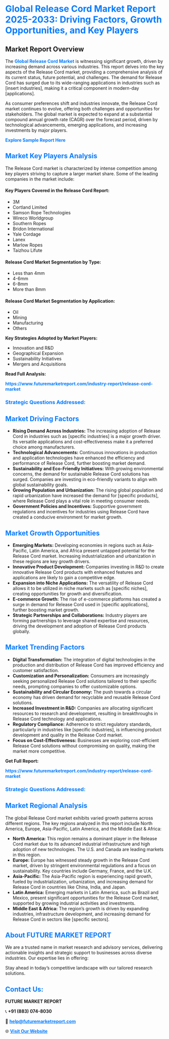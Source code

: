 <h1 style="color: #007BFF;">Global Release Cord Market Report 2025-2033: Driving Factors, Growth Opportunities, and Key Players</h1>

<section id="overview">
<h2>Market Report Overview</h2>
<p>The <a href="https://www.futuremarketreport.com/industry-report/release-cord-market" style="color: #007BFF; text-decoration: none;"><strong>Global Release Cord Market</strong></a> is witnessing significant growth, driven by increasing demand across various industries. This report delves into the key aspects of the Release Cord market, providing a comprehensive analysis of its current status, future potential, and challenges. The demand for Release Cord has surged due to its wide-ranging applications in industries such as [insert industries], making it a critical component in modern-day [applications].</p>
<p>As consumer preferences shift and industries innovate, the Release Cord market continues to evolve, offering both challenges and opportunities for stakeholders. The global market is expected to expand at a substantial compound annual growth rate (CAGR) over the forecast period, driven by technological advancements, emerging applications, and increasing investments by major players.</p>
</section>

<section id="overview">
<p><a href="https://www.futuremarketreport.com/request-sample/reportId=41609" style="color: #007BFF; text-decoration: none;"><strong>Explore Sample Report Here</strong></a></p>
</section>

<section id="key-players">
<h2 style="color: #007BFF;">Market Key Players Analysis</h2>
<p>The Release Cord market is characterized by intense competition among key players striving to capture a larger market share. Some of the leading companies in the market include:</p>
<h4>Key Players Covered in the Release Cord Report:</h4>
<ul><li>3M</li><li>Cortland Limited</li><li>Samson Rope Technologies</li><li>Wireco Worldgroup</li><li>Southern Ropes</li><li>Bridon International</li><li>Yale Cordage</li><li>Lanex</li><li>Marlow Ropes</li><li>Taizhou Lifute</li></ul>
<h4>Release Cord Market Segmentation by Type:</h4>
<ul><li>Less than 4mm</li><li>4-6mm</li><li>6-8mm</li><li>More than 8mm</li></ul>

<h4>Release Cord Market Segmentation by Application:</h4>
<ul><li>Oil</li><li>Mining</li><li>Manufacturing</li><li>Others</li></ul>
<p><strong>Key Strategies Adopted by Market Players:</strong></p>
<ul>
<li>Innovation and R&D</li>
<li>Geographical Expansion</li>
<li>Sustainability Initiatives</li>
<li>Mergers and Acquisitions</li>
</ul>
</section>

<section>
<p><strong>Read Full Analysis: </strong></p><a href="https://www.futuremarketreport.com/industry-report/release-cord-market" style="color: #007BFF; text-decoration: none;"><strong>https://www.futuremarketreport.com/industry-report/release-cord-market</strong></a>
<h3 style="color: #007BFF;">Strategic Questions Addressed:</h3>
</section>

<section id="driving-factors">
<h2 style="color: #007BFF;">Market Driving Factors</h2>
<ul>
<li><strong>Rising Demand Across Industries:</strong> The increasing adoption of Release Cord in industries such as [specific industries] is a major growth driver. Its versatile applications and cost-effectiveness make it a preferred choice among manufacturers.</li>
<li><strong>Technological Advancements:</strong> Continuous innovations in production and application technologies have enhanced the efficiency and performance of Release Cord, further boosting market demand.</li>
<li><strong>Sustainability and Eco-Friendly Initiatives:</strong> With growing environmental concerns, the demand for sustainable Release Cord solutions has surged. Companies are investing in eco-friendly variants to align with global sustainability goals.</li>
<li><strong>Growing Population and Urbanization:</strong> The rising global population and rapid urbanization have increased the demand for [specific products], where Release Cord plays a vital role in meeting consumer needs.</li>
<li><strong>Government Policies and Incentives:</strong> Supportive government regulations and incentives for industries using Release Cord have created a conducive environment for market growth.</li>
</ul>
</section>

<section id="growth-opportunities">
<h2 style="color: #007BFF;">Market Growth Opportunities</h2>
<ul>
<li><strong>Emerging Markets:</strong> Developing economies in regions such as Asia-Pacific, Latin America, and Africa present untapped potential for the Release Cord market. Increasing industrialization and urbanization in these regions are key growth drivers.</li>
<li><strong>Innovative Product Development:</strong> Companies investing in R&D to create innovative Release Cord products with enhanced features and applications are likely to gain a competitive edge.</li>
<li><strong>Expansion into Niche Applications:</strong> The versatility of Release Cord allows it to be utilized in niche markets such as [specific niches], creating opportunities for growth and diversification.</li>
<li><strong>E-commerce Growth:</strong> The rise of e-commerce platforms has created a surge in demand for Release Cord used in [specific applications], further boosting market growth.</li>
<li><strong>Strategic Partnerships and Collaborations:</strong> Industry players are forming partnerships to leverage shared expertise and resources, driving the development and adoption of Release Cord products globally.</li>
</ul>
</section>

<section id="trending-factors">
<h2 style="color: #007BFF;">Market Trending Factors</h2>
<ul>
<li><strong>Digital Transformation:</strong> The integration of digital technologies in the production and distribution of Release Cord has improved efficiency and customer satisfaction.</li>
<li><strong>Customization and Personalization:</strong> Consumers are increasingly seeking personalized Release Cord solutions tailored to their specific needs, prompting companies to offer customizable options.</li>
<li><strong>Sustainability and Circular Economy:</strong> The push towards a circular economy has driven demand for recyclable and reusable Release Cord solutions.</li>
<li><strong>Increased Investment in R&D:</strong> Companies are allocating significant resources to research and development, resulting in breakthroughs in Release Cord technology and applications.</li>
<li><strong>Regulatory Compliance:</strong> Adherence to strict regulatory standards, particularly in industries like [specific industries], is influencing product development and quality in the Release Cord market.</li>
<li><strong>Focus on Cost-Effectiveness:</strong> Businesses are exploring cost-efficient Release Cord solutions without compromising on quality, making the market more competitive.</li>
</ul>
</section>

<section>
<p><strong>Get Full Report: </strong></p><a href="https://www.futuremarketreport.com/industry-report/release-cord-market" style="color: #007BFF; text-decoration: none;"><strong>https://www.futuremarketreport.com/industry-report/release-cord-market</strong></a>
<h3 style="color: #007BFF;">Strategic Questions Addressed:</h3>
</section>


<section id="regional-analysis">
<h2 style="color: #007BFF;">Market Regional Analysis</h2>
<p>The global Release Cord market exhibits varied growth patterns across different regions. The key regions analyzed in this report include North America, Europe, Asia-Pacific, Latin America, and the Middle East & Africa:</p>
<ul>
<li><strong>North America:</strong> This region remains a dominant player in the Release Cord market due to its advanced industrial infrastructure and high adoption of new technologies. The U.S. and Canada are leading markets in this region.</li>
<li><strong>Europe:</strong> Europe has witnessed steady growth in the Release Cord market, driven by stringent environmental regulations and a focus on sustainability. Key countries include Germany, France, and the U.K.</li>
<li><strong>Asia-Pacific:</strong> The Asia-Pacific region is experiencing rapid growth, fueled by industrialization, urbanization, and increasing demand for Release Cord in countries like China, India, and Japan.</li>
<li><strong>Latin America:</strong> Emerging markets in Latin America, such as Brazil and Mexico, present significant opportunities for the Release Cord market, supported by growing industrial activities and investments.</li>
<li><strong>Middle East & Africa:</strong> The region’s growth is driven by expanding industries, infrastructure development, and increasing demand for Release Cord in sectors like [specific sectors].</li>
</ul>
</section>

<footer>
<h2 style="color: #007BFF;">About FUTURE MARKET REPORT</h2>
<p>We are a trusted name in market research and advisory services, delivering actionable insights and strategic support to businesses across diverse industries. Our expertise lies in offering:</p>

<p>Stay ahead in today’s competitive landscape with our tailored research solutions.</p>

<h2 style="color: #007BFF;">Contact Us:</h2>
<p><strong>FUTURE MARKET REPORT</strong></p>
<p>📞 <strong>+91 (883) 074-8030</strong></p>
<p>📧 <strong><a href="mailto:help@futuremarketreport.com" style="color: #007BFF;">help@futuremarketreport.com</a></strong></p>
<p>🌐 <strong><a href="https://www.futuremarketreport.com/" style="color: #007BFF;">Visit Our Website</a></strong></p>
</footer>
